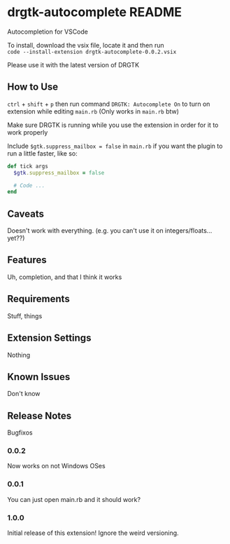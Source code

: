 # drgtk-autocomplete README

Autocompletion for VSCode

To install, download the vsix file, locate it and then run  
`code --install-extension drgtk-autocomplete-0.0.2.vsix`

Please use it with the latest version of DRGTK

## How to Use

`ctrl` + `shift` + `p` then run command `DRGTK: Autocomplete On` to turn on extension while editing `main.rb` (Only works in `main.rb` btw)

Make sure DRGTK is running while you use the extension in order for it to work properly

Include `$gtk.suppress_mailbox = false` in `main.rb` if you want the plugin to run a little faster, like so:

```ruby
def tick args
  $gtk.suppress_mailbox = false

  # Code ...
end
```

## Caveats

Doesn't work with everything. (e.g. you can't use it on integers/floats... yet??)

## Features

Uh, completion, and that I think it works

## Requirements

Stuff, things

## Extension Settings

Nothing

## Known Issues

Don't know

## Release Notes

Bugfixos

### 0.0.2

Now works on not Windows OSes

### 0.0.1

You can just open main.rb and it should work?

### 1.0.0

Initial release of this extension! Ignore the weird versioning.
